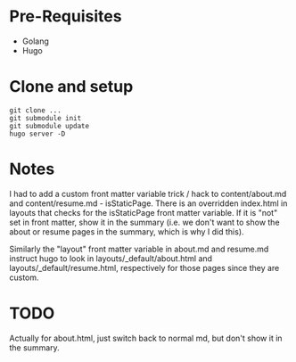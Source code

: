 # Pre-Requisites

* Golang
* Hugo

# Clone and setup

```
git clone ...
git submodule init
git submodule update
hugo server -D
```

# Notes

I had to add a custom front matter variable trick / hack to content/about.md and content/resume.md - isStaticPage. There is an overridden index.html in layouts that checks for the isStaticPage front matter variable. If it is "not" set in front matter, show it in the summary (i.e. we don't want to show the about or resume pages in the summary, which is why I did this). 

Similarly the "layout" front matter variable in about.md and resume.md instruct hugo to look in layouts/_default/about.html and layouts/_default/resume.html, respectively for those pages since they are custom.

# TODO

Actually for about.html, just switch back to normal md, but don't show it in the summary.
